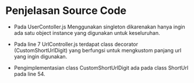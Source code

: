 # Penjelasan Source Code
 - Pada UserContoller.js Menggunakan singleton dikarenakan hanya ingin ada satu object instance yang digunakan untuk keseluruhan.

 - Pada line 7 UrlController.js terdapat class decorator (CustomShortUrlDigit) yang berfungsi untuk mengkustom panjang url yang ingin digunakan.

 - Pengimplementasian class CustomShortUrlDigit ada pada class ShortUrl pada line 54.